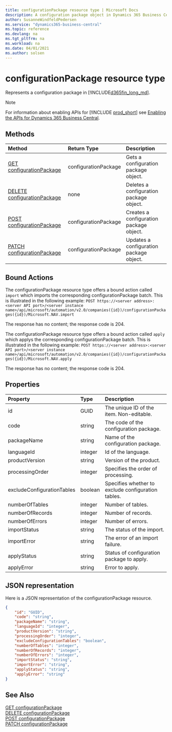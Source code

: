 ```yaml
---
title: configurationPackage resource type | Microsoft Docs
description: A configuration package object in Dynamics 365 Business Central.
author: SusanneWindfeldPedersen
ms.service: "dynamics365-business-central"
ms.topic: reference
ms.devlang: na
ms.tgt_pltfrm: na
ms.workload: na
ms.date: 04/01/2021
ms.author: solsen
---
```


# configurationPackage resource type

<!-- START>DO_NOT_EDIT -->
<!-- IMPORTANT:Do not edit any of the content between here and the END>DO_NOT_EDIT. -->
Represents a configuration package in [!INCLUDE[d365fin_long_md](../../includes/d365fin_long_md.md)].

> [!NOTE]
> For information about enabling APIs for [!INCLUDE [prod_short](../../includes/prod_short.md)] see [Enabling the APIs for Dynamics 365 Business Central](../../api-reference/v2.0/enabling-apis-for-dynamics-nav.md).

## Methods

| Method | Return Type|Description |
|:--------------------|:-----------|:-------------------------|
|[GET configurationPackage](../api/dynamics_configurationpackage_get.md)|configurationPackage|Gets a configuration package object.|
|[DELETE configurationPackage](../api/dynamics_configurationpackage_delete.md)|none|Deletes a configuration package object.|
|[POST configurationPackage](../api/dynamics_configurationpackage_create.md)|configurationPackage|Creates a configuration package object.|
|[PATCH configurationPackage](../api/dynamics_configurationpackage_update.md)|configurationPackage|Updates a configuration package object.|

## Bound Actions

The configurationPackage resource type offers a bound action called `import` which imports the corresponding configurationPackage batch.
This is illustrated in the following example:
`POST https://<server address>:<server API port>/<server instance name>/api/microsoft/automation/v2.0/companies({id})/configurationPackages({id})/Microsoft.NAV.import`

The response has no content; the response code is 204.

The configurationPackage resource type offers a bound action called `apply` which applys the corresponding configurationPackage batch.
This is illustrated in the following example:
`POST https://<server address>:<server API port>/<server instance name>/api/microsoft/automation/v2.0/companies({id})/configurationPackages({id})/Microsoft.NAV.apply`

The response has no content; the response code is 204.

## Properties

| Property           | Type   |Description     |
|:-------------------|:-------|:---------------|
|id|GUID|The unique ID of the item. Non-editable.|
|code|string|The code of the configuration package.|
|packageName|string|Name of the configuration package.|
|languageId|integer|Id of the language.|
|productVersion|string|Version of the product.|
|processingOrder|integer|Specifies the order of processing.|
|excludeConfigurationTables|boolean|Specifies whether to exclude configuration tables.|
|numberOfTables|integer|Number of tables.|
|numberOfRecords|integer|Number of records.|
|numberOfErrors|integer|Number of errors.|
|importStatus|string|The status of the import.|
|importError|string|The error of an import failure.|
|applyStatus|string|Status of configuration package to apply.|
|applyError|string|Error to apply.|

## JSON representation

Here is a JSON representation of the configurationPackage resource.


```json
{
    "id": "GUID",
    "code": "string",
    "packageName": "string",
    "languageId": "integer",
    "productVersion": "string",
    "processingOrder": "integer",
    "excludeConfigurationTables": "boolean",
    "numberOfTables": "integer",
    "numberOfRecords": "integer",
    "numberOfErrors": "integer",
    "importStatus": "string",
    "importError": "string",
    "applyStatus": "string",
    "applyError": "string"
}
```
<!-- IMPORTANT: END>DO_NOT_EDIT -->

## See Also
[GET configurationPackage](../api/dynamics_configurationpackage_get.md)  
[DELETE configurationPackage](../api/dynamics_configurationpackage_delete.md)  
[POST configurationPackage](../api/dynamics_configurationpackage_create.md)  
[PATCH configurationPackage](../api/dynamics_configurationpackage_update.md)  
